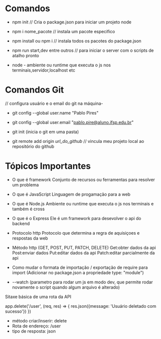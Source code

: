 # Comandos

- npm init // Cria o package.json para iniciar um projeto node

- npm i nome_pacote // instala um pacote especifico

- npm install ou npm i // instala todos os pacotes do package.json

- npm run start,dev entre outros // para iniciar o server com o scripts de atalho pronto

- node - ambiente ou runtime que executa o js nos terminais,servidor,localhost etc

# Comandos Git

// configura usuário e o email do git na máquina-
- git config --global user.name "Pablo Pires"
- git config --global user.email "pablo.pire@aluno.ifsp.edu.br"

- git init (inicia o git em uma pasta)
- git remote add origin _url_do_github_ // vincula meu projeto local ao repositório do github

# Tópicos Importantes

- O que é framework
    Conjunto de recursos ou ferramentas para resolver um problema

- O que é JavaScript
    Linguagem de progamação para a web

- O que é Node.js
    Ambiente ou runtime que executa o js nos terminais e também é cross

- O que é o Express
    Ele é um framework para desevolver o api do backend

- Protocolo http
    Protocolo que determina a regra de aquisiçoes e respostas da web

- Método http (GET, POST, PUT, PATCH, DELETE)
    Get:obter dados da api
    Post:enviar dados
    Put:editar dados da api
    Patch:editar parcialmente da api

- Como mudar o formata de importação / exportação de require para import
(Adicionar no package.json a propriedade type: "module")

- --watch (parametro para rodar um js em modo dev, que permite rodar novamente o script quando algum arquivo é alterado)

Sitaxe básica de uma rota da API

app.delete('/user', (req, res) => {
  res.json({message: 'Usuário deletado com sucesso'})
})

- método criar/inserir: delete 
- Rota de endereço: /user
- tipo de resposta: json


